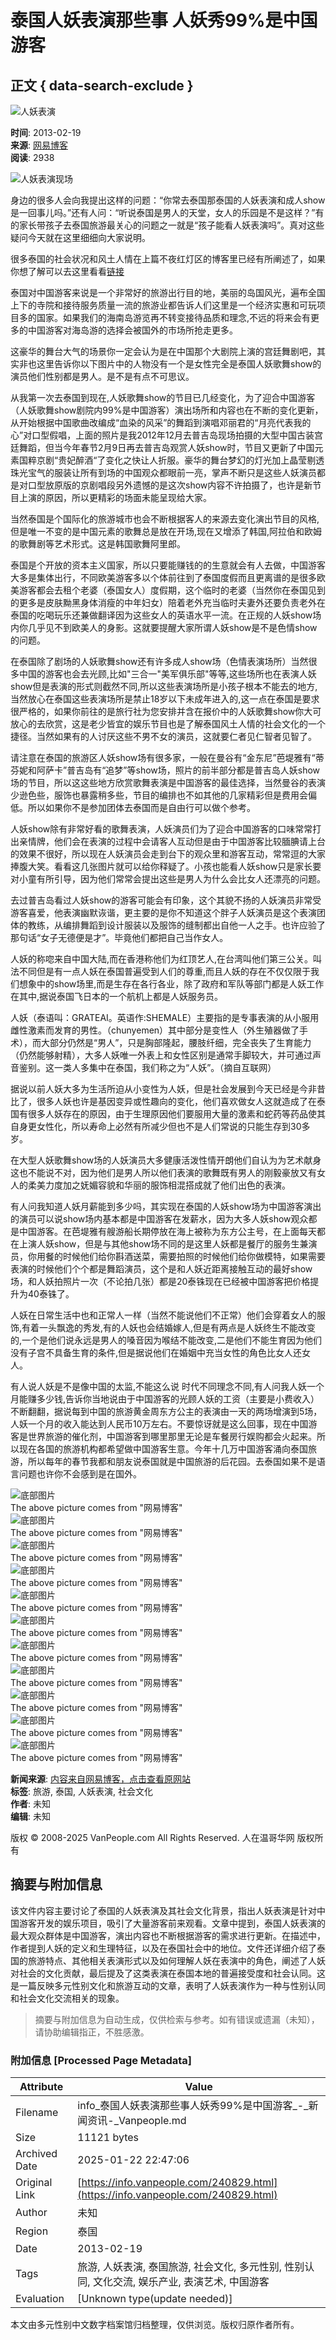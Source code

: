 # 泰国人妖表演那些事 人妖秀99%是中国游客

## 正文 { data-search-exclude }


![人妖表演](https://thumb.vancdn.com/van/info/2013/02/0_201302200020281IjiJ_w750_da1a.jpg)

**时间**: 2013-02-19  
**来源**: [网易博客](http://www.bcbay.com/headline/newsViewer.php?nid=83872&id=132726&dcid=31&language=gb2312)  
**阅读**: 2938  

![人妖表演现场](https://www.vanpeople.com/gp/202405/01/0112261883213900KzGdhz4vmq.jpg)

身边的很多人会向我提出这样的问题：“你常去泰国那泰国的人妖表演和成人show是一回事儿吗。”还有人问：“听说泰国是男人的天堂，女人的乐园是不是这样？”有的家长带孩子去泰国旅游最关心的问题之一就是“孩子能看人妖表演吗”。真对这些疑问今天就在这里细细向大家说明。

很多泰国的社会状况和风土人情在上篇不夜红灯区的博客里已经有所阐述了，如果你想了解可以去这里看看[链接](http://seyouzoutianya.blog.163.com/blog/static/16458977320130105455981/)

泰国对中国游客来说是一个非常好的旅游出行目的地，美丽的岛国风光，遍布全国上下的寺院和接待服务质量一流的旅游业都告诉人们这里是一个经济实惠和可玩项目多的国家。如果我们的海南岛游览再不转变接待品质和理念,不远的将来会有更多的中国游客对海岛游的选择会被国外的市场所抢走更多。

这豪华的舞台大气的场景你一定会认为是在中国那个大剧院上演的宫廷舞剧吧，其实非也这里告诉你以下图片中的人物没有一个是女性完全是泰国人妖歌舞show的演员他们性别都是男人。是不是有点不可思议。

从我第一次去泰国到现在,人妖歌舞show的节目已几经变化，为了迎合中国游客（人妖歌舞show剧院内99%是中国游客）演出场所和内容也在不断的变化更新，从开始根据中国歌曲改编成“血染的风采”的舞蹈到演唱邓丽君的“月亮代表我的心”对口型假唱，上面的照片是我2012年12月去普吉岛现场拍摄的大型中国古装宫廷舞蹈，但当今年春节2月9日再去普吉岛观赏人妖show时，节目又更新了中国元素国粹京剧“贵妃醉酒“了变化之快让人折服。豪华的舞台梦幻的灯光加上晶莹剔透珠光宝气的服装让所有到场的中国观众都眼前一亮，掌声不断只是这些人妖演员都是对口型放原版的京剧唱段另外遗憾的是这次show内容不许拍摄了，也许是新节目上演的原因，所以更精彩的场面未能呈现给大家。

当然泰国是个国际化的旅游城市也会不断根据客人的来源去变化演出节目的风格,但是唯一不变的是中国元素的歌舞总是放在开场,现在又增添了韩国,阿拉伯和欧姆的歌舞剧等艺术形式。这是韩国歌舞阿里郎。

泰国是个开放的资本主义国家，所以只要能赚钱的的生意就会有人去做，中国游客大多是集体出行，不同欧美游客多以个体前往到了泰国度假而且更离谱的是很多欧美游客都会去租个老婆（泰国女人）度假期，这个临时的老婆（当然你在泰国见到的更多是皮肤黝黑身体消瘦的中年妇女）陪着老外充当临时夫妻外还要负责老外在泰国的吃喝玩乐还兼做翻译因为这些女人的英语水平一流。在正规的人妖show场内你几乎见不到欧美人的身影。这就要提醒大家所谓人妖show是不是色情show的问题。

在泰国除了剧场的人妖歌舞show还有许多成人show场（色情表演场所）当然很多中国的游客也会去光顾,比如"三合一"美军俱乐部"等等,这些场所也在表演人妖show但是表演的形式则截然不同,所以这些表演场所是小孩子根本不能去的地方,当然放心在泰国这些表演场所是禁止18岁以下未成年进入的,这一点在泰国是要求很严格的，如果你前往的是旅行社为您安排并含在报价中的人妖歌舞show你大可放心的去欣赏，这是老少皆宜的娱乐节目也是了解泰国风土人情的社会文化的一个捷径。当然如果有的人讨厌这些不男不女的演员，这就要仁者见仁智者见智了。

请注意在泰国的旅游区人妖show场有很多家，一般在曼谷有“金东尼”芭堤雅有“蒂芬妮和阿萨卡”普吉岛有“追梦”等show场，照片的前半部分都是普吉岛人妖show场的节目，所以这这些地方欣赏歌舞表演是中国游客的最佳选择，当然曼谷的表演少逊色些，服饰也暴露稍多些，节目的编排也不如其他的几家精彩但是费用会偏低。所以如果你不是参加团体去泰国而是自由行可以做个参考。

人妖show除有非常好看的歌舞表演，人妖演员们为了迎合中国游客的口味常常打出亲情牌，他们会在表演的过程中会请客人互动但是由于中国游客比较腼腆请上台的效果不很好，所以现在人妖演员会走到台下的观众里和游客互动，常常逗的大家捧腹大笑。看看这几张图片就可以给你释疑了。小孩也能看人妖show只是家长要对小童有所引导，因为他们常常会提出这些是男人为什么会比女人还漂亮的问题。

去过普吉岛看过人妖show的游客可能会有印象，这个其貌不扬的人妖演员非常受游客喜爱，他表演幽默诙谐，更主要的是你不知道这个胖子人妖演员是这个表演团体的教练，从编排舞蹈到设计服装以及服饰的缝制都出自他一人之手。也许应验了那句话“女子无德便是才”。毕竟他们都把自己当作女人。

人妖的称唿来自中国大陆,而在香港称他们为红顶艺人,在台湾叫他们第三公关。叫法不同但是有一点人妖在泰国普遍受到人们的尊重,而且人妖的存在不仅仅限于我们想象中的show场里,而是生存在各行各业，除了政府和军队等部门都是人妖工作在其中,据说泰国飞日本的一个航机上都是人妖服务员。

人妖（泰语叫：GRATEAI。英语作:SHEMALE）主要指的是专事表演的从小服用雌性激素而发育的男性。（chunyemen）其中部分是变性人（外生殖器做了手术），而大部分仍然是“男人”，只是胸部隆起，腰肢纤细，完全丧失了生育能力（仍然能够射精），大多人妖唯一外表上和女性区别是通常手脚较大，并可通过声音鉴别。这一类人多集中在泰国，我们称之为“人妖”。（摘自互联网）

据说以前人妖大多为生活所迫从小变性为人妖，但是社会发展到今天已经是今非昔比了，很多人妖也许是基因变异或性趣向的变化，他们喜欢做女人这就造成了在泰国有很多人妖存在的原因，由于生理原因他们要服用大量的激素和蛇药等药品使其自身更女性化，所以寿命上必然有所减少但也不是人们常说的只能生存到30多岁。

在大型人妖歌舞show场的人妖演员大多健康活泼性情开朗他们自认为为艺术献身这也不能说不对，因为他们是男人所以他们表演的歌舞既有男人的刚毅豪放又有女人的柔美力度加之妩媚容貌和华丽的服饰相混搭成就了他们出色的表演。

有人问我知道人妖月薪能到多少吗，其实现在泰国的人妖show场为中国游客演出的演员可以说show场内基本都是中国游客在发薪水，因为大多人妖show观众都是中国游客。在芭堤雅有艘游船长期停放在海上被称为东方公主号，在上面每天都在上演人妖show，但是与其他show场不同的是这里人妖都是餐厅的服务生兼演员，你用餐的时候他们给你斟酒送菜，需要拍照的时候他们给你做模特，如果需要表演的时候他们个个都是舞蹈演员，这个是和人妖近距离接触互动的最好show场，和人妖拍照片一次（不论拍几张）都是20泰铢现在已经被中国游客把价格提升为40泰铢了。

人妖在日常生活中也和正常人一样（当然不能说他们不正常）他们会穿着女人的服饰,有着一头飘逸的秀发,有的人妖也会结婚嫁人,但是有两点是人妖终生不能改变的,一个是他们说永远是男人的嗓音因为喉结不能改变,二是他们不能生育因为他们没有子宫不具备生育的条件,但是据说他们在婚姻中充当女性的角色比女人还女人。

有人说人妖是不是像中国的太监,不能这么说 时代不同理念不同,有人问我人妖一个月能赚多少钱,告诉你当地说由于中国游客的光顾人妖的工资（主要是小费收入）不断翻翻，据说每到中国的旅游黄金周东方公主的表演由一天的两场增演到5场，人妖一个月的收入能达到人民币10万左右。不要惊讶就是这么回事，现在中国游客是世界旅游的催化剂，中国游客到哪里那里无论是车餐房行娱购都会火起来。所以现在各国的旅游机构都希望做中国游客生意。今年十几万中国游客涌向泰国旅游，所以每年的春节我都和朋友说泰国就是中国旅游的后花园。去泰国如果不是语言问题也许你不会感到是在国外。

![底部图片](https://static.vancdn.com/van/public/img/nopic/nopic-small.png)  
The above picture comes from "网易博客"  
![底部图片](https://static.vancdn.com/van/public/img/nopic/nopic-small.png)  
The above picture comes from "网易博客"  
![底部图片](https://static.vancdn.com/van/public/img/nopic/nopic-small.png)  
The above picture comes from "网易博客"  
![底部图片](https://static.vancdn.com/van/public/img/nopic/nopic-small.png)  
The above picture comes from "网易博客"  
![底部图片](https://static.vancdn.com/van/public/img/nopic/nopic-small.png)  
The above picture comes from "网易博客"  
![底部图片](https://static.vancdn.com/van/public/img/nopic/nopic-small.png)  
The above picture comes from "网易博客"  
![底部图片](https://static.vancdn.com/van/public/img/nopic/nopic-small.png)  
The above picture comes from "网易博客"  
![底部图片](https://static.vancdn.com/van/public/img/nopic/nopic-small.png)  
The above picture comes from "网易博客"  
![底部图片](https://static.vancdn.com/van/public/img/nopic/nopic-small.png)  
The above picture comes from "网易博客"  
![底部图片](https://static.vancdn.com/van/public/img/nopic/nopic-small.png)  
The above picture comes from "网易博客"  
![底部图片](https://static.vancdn.com/van/public/img/nopic/nopic-small.png)  
The above picture comes from "网易博客"  

**新闻来源**: [内容来自网易博客，点击查看原网站](http://www.bcbay.com/headline/newsViewer.php?nid=83872&id=132726&dcid=31&language=gb2312)  
**标签**: 旅游, 泰国, 人妖表演, 社会文化  
**作者**: 未知  
**编辑**: 未知  

版权 © 2008-2025 VanPeople.com All Rights Reserved. 人在温哥华网 版权所有
<!-- tcd_original_link https://info.vanpeople.com/240829.html -->


## 摘要与附加信息

<!-- tcd_abstract -->
该文件内容主要讨论了泰国的人妖表演及其社会文化背景，指出人妖表演是针对中国游客开发的娱乐项目，吸引了大量游客前来观看。文章中提到，泰国人妖表演的最大观众群体是中国游客，演出内容也不断根据游客的需求进行更新。在描述中，作者提到人妖的定义和生理特征，以及在泰国社会中的地位。文件还详细介绍了泰国的旅游特点、其他相关表演形式以及如何理解人妖在表演中的角色，阐述了人妖对社会的文化贡献，最后提及了这类表演在泰国本地的普遍接受度和社会认同。这是一篇反映多元性别文化和旅游互动的文章，表明了人妖表演作为一种与性别认同和社会文化交流相关的现象。
<!-- tcd_abstract_end -->

> 摘要与附加信息为自动生成，仅供检索与参考。如有错误或遗漏（未知），请协助编辑指正，不胜感激。

### 附加信息 [Processed Page Metadata]

| Attribute       | Value                                  |
|-----------------|----------------------------------------|
| Filename        | info_泰国人妖表演那些事人妖秀99%是中国游客_-_新闻资讯-_Vanpeople.md                             |
| Size            | 11121 bytes                           |
| Archived Date   | 2025-01-22 22:47:06                             |
| Original Link   | [https://info.vanpeople.com/240829.html](https://info.vanpeople.com/240829.html)                       |
| Author          | 未知                               |
| Region          | 泰国                               |
| Date            | 2013-02-19                                 |
| Tags            | 旅游, 人妖表演, 泰国旅游, 社会文化, 多元性别, 性别认同, 文化交流, 娱乐产业, 表演艺术, 中国游客                                 |
| Evaluation            | [Unknown type(update needed)]                                 |
<!-- tcd_table_end -->

本文由多元性别中文数字档案馆归档整理，仅供浏览。版权归原作者所有。
